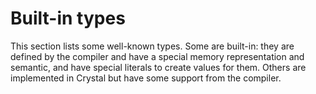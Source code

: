 # Built-in types

This section lists some well-known types. Some are built-in: they are defined by the compiler and have a special memory representation and semantic, and have special literals to create values for them. Others are implemented in Crystal but have some support from the compiler.
